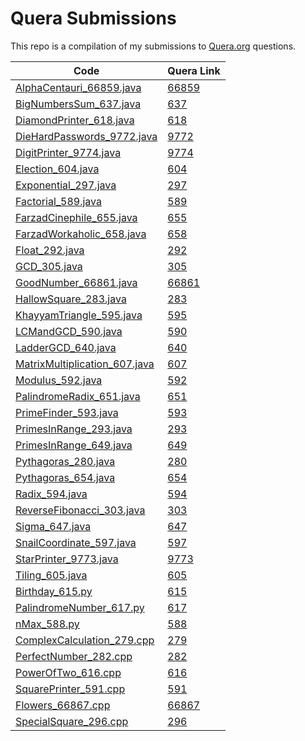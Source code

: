# Quera Submissions

This repo is a compilation of my submissions to [Quera.org](https://quera.org) questions.

| Code                                                                          | Quera Link                                  |
|-------------------------------------------------------------------------------|---------------------------------------------|
| [AlphaCentauri_66859.java](/src/main/java/AlphaCentauri_66859.java)           | [66859](https://quera.org/problemset/66859) |
| [BigNumbersSum_637.java](/src/main/java/BigNumbersSum_637.java)               | [637](https://quera.org/problemset/637)     |
| [DiamondPrinter_618.java](/src/main/java/DiamondPrinter_618.java)             | [618](https://quera.org/problemset/618)     |
| [DieHardPasswords_9772.java](/src/main/java/DieHardPasswords_9772.java)       | [9772](https://quera.org/problemset/9772)   |
| [DigitPrinter_9774.java](/src/main/java/DigitPrinter_9774.java)               | [9774](https://quera.org/problemset/9774)   |
| [Election_604.java](/src/main/java/Election_604.java)                         | [604](https://quera.org/problemset/604)     |
| [Exponential_297.java](/src/main/java/Exponential_297.java)                   | [297](https://quera.org/problemset/297)     |
| [Factorial_589.java](/src/main/java/Factorial_589.java)                       | [589](https://quera.org/problemset/589)     |
| [FarzadCinephile_655.java](/src/main/java/FarzadCinephile_655.java)           | [655](https://quera.org/problemset/655)     |
| [FarzadWorkaholic_658.java](/src/main/java/FarzadWorkaholic_658.java)         | [658](https://quera.org/problemset/658)     |
| [Float_292.java](/src/main/java/Float_292.java)                               | [292](https://quera.org/problemset/292)     |
| [GCD_305.java](/src/main/java/GCD_305.java)                                   | [305](https://quera.org/problemset/305)     |
| [GoodNumber_66861.java](/src/main/java/GoodNumber_66861.java)                 | [66861](https://quera.org/problemset/66861) |
| [HallowSquare_283.java](/src/main/java/HallowSquare_283.java)                 | [283](https://quera.org/problemset/283)     |
| [KhayyamTriangle_595.java](/src/main/java/KhayyamTriangle_595.java)           | [595](https://quera.org/problemset/595)     |
| [LCMandGCD_590.java](/src/main/java/LCMandGCD_590.java)                       | [590](https://quera.org/problemset/590)     |
| [LadderGCD_640.java](/src/main/java/LadderGCD_640.java)                       | [640](https://quera.org/problemset/640)     |
| [MatrixMultiplication_607.java](/src/main/java/MatrixMultiplication_607.java) | [607](https://quera.org/problemset/607)     |
| [Modulus_592.java](/src/main/java/Modulus_592.java)                           | [592](https://quera.org/problemset/592)     |
| [PalindromeRadix_651.java](/src/main/java/PalindromeRadix_651.java)           | [651](https://quera.org/problemset/651)     |
| [PrimeFinder_593.java](/src/main/java/PrimeFinder_593.java)                   | [593](https://quera.org/problemset/593)     |
| [PrimesInRange_293.java](/src/main/java/PrimesInRange_293.java)               | [293](https://quera.org/problemset/293)     |
| [PrimesInRange_649.java](/src/main/java/PrimesInRange_649.java)               | [649](https://quera.org/problemset/649)     |
| [Pythagoras_280.java](/src/main/java/Pythagoras_280.java)                     | [280](https://quera.org/problemset/280)     |
| [Pythagoras_654.java](/src/main/java/Pythagoras_654.java)                     | [654](https://quera.org/problemset/654)     |
| [Radix_594.java](/src/main/java/Radix_594.java)                               | [594](https://quera.org/problemset/594)     |
| [ReverseFibonacci_303.java](/src/main/java/ReverseFibonacci_303.java)         | [303](https://quera.org/problemset/303)     |
| [Sigma_647.java](/src/main/java/Sigma_647.java)                               | [647](https://quera.org/problemset/647)     |
| [SnailCoordinate_597.java](/src/main/java/SnailCoordinate_597.java)           | [597](https://quera.org/problemset/597)     |
| [StarPrinter_9773.java](/src/main/java/StarPrinter_9773.java)                 | [9773](https://quera.org/problemset/9773)   |
| [Tiling_605.java](/src/main/java/Tiling_605.java)                             | [605](https://quera.org/problemset/605)     |
| [Birthday_615.py](/python/Birthday_615.py)                                    | [615](https://quera.org/problemset/615)     |
| [PalindromeNumber_617.py](/python/PalindromeNumber_617.py)                    | [617](https://quera.org/problemset/617)     |
| [nMax_588.py](/python/nMax_588.py)                                            | [588](https://quera.org/problemset/588)     |
| [ComplexCalculation_279.cpp](/CPP/ComplexCalculation_279.cpp)                 | [279](https://quera.org/problemset/279)     |
| [PerfectNumber_282.cpp](/CPP/PerfectNumber_282.cpp)                           | [282](https://quera.org/problemset/282)     |
| [PowerOfTwo_616.cpp](/CPP/PowerOfTwo_616.cpp)                                 | [616](https://quera.org/problemset/616)     |
| [SquarePrinter_591.cpp](/CPP/SquarePrinter_591.cpp)                           | [591](https://quera.org/problemset/591)     |
| [Flowers_66867.cpp](/src/main/java/Flowers_66867.java)                        | [66867](https://quera.org/problemset/66867) |
| [SpecialSquare_296.cpp](/src/main/java/SpecialSquare_296.java)                | [296](https://quera.org/problemset/296)     |